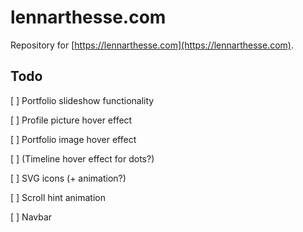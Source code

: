 # lennarthesse.com

Repository for [https://lennarthesse.com](https://lennarthesse.com).

## Todo

[ ] Portfolio slideshow functionality

[ ] Profile picture hover effect

[ ] Portfolio image hover effect

[ ] (Timeline hover effect for dots?)

[ ] SVG icons (+ animation?)

[ ] Scroll hint animation

[ ] Navbar
